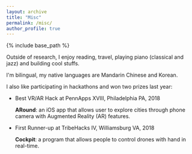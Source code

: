 ```yaml
---
layout: archive
title: "Misc"
permalink: /misc/
author_profile: true
---
```


{% include base_path %}

Outside of research, I enjoy reading, travel, playing piano (classical and jazz) and building cool stuffs.

I'm bilingual, my native languages are Mandarin Chinese and Korean.  

I also like participating in hackathons and won two prizes last year:

* Best VR/AR Hack at PennApps XVIII, Philadelphia PA, 2018

  **ARound**: an iOS app that allows user to explore cities through phone camera with Augmented Reality (AR) features.
* First Runner-up at TribeHacks IV, Williamsburg VA, 2018

  **Cockpit**: a program that allows people to control drones with hand in real-time.
